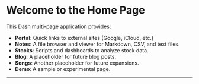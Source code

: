 # Welcome to the Home Page

This Dash multi-page application provides:

- **Portal**: Quick links to external sites (Google, iCloud, etc.)
- **Notes**: A file browser and viewer for Markdown, CSV, and text files.
- **Stocks**: Scripts and dashboards to analyze stock data.
- **Blog**: A placeholder for future blog posts.
- **Songs**: Another placeholder for future expansions.
- **Demo**: A sample or experimental page.

---
